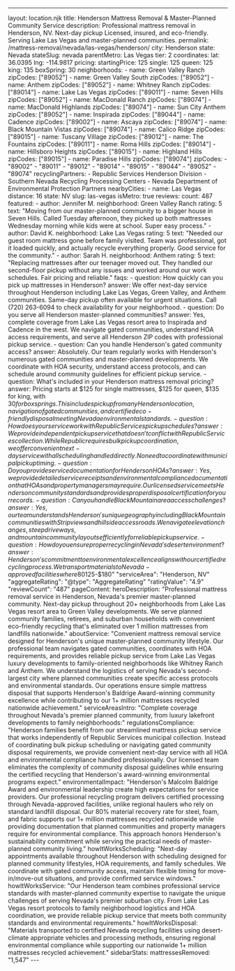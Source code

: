 ---
layout: location.njk
title: Henderson Mattress Removal & Master-Planned Community Service
description: Professional mattress removal in Henderson, NV. Next-day pickup Licensed, insured, and eco-friendly. Serving Lake Las Vegas and master-planned communities.
permalink: /mattress-removal/nevada/las-vegas/henderson/
city: Henderson state: Nevada stateSlug: nevada parentMetro: Las Vegas tier: 2 coordinates: lat: 36.0395 lng: -114.9817 pricing: startingPrice: 125 single: 125 queen: 125 king: 135 boxSpring: 30 neighborhoods: - name: Green Valley Ranch zipCodes: ["89052"] - name: Green Valley South zipCodes: ["89052"] - name: Anthem zipCodes: ["89052"] - name: Whitney Ranch zipCodes: ["89014"] - name: Lake Las Vegas zipCodes: ["89011"] - name: Seven Hills zipCodes: ["89052"] - name: MacDonald Ranch zipCodes: ["89074"] - name: MacDonald Highlands zipCodes: ["89074"] - name: Sun City Anthem zipCodes: ["89052"] - name: Inspirada zipCodes: ["89044"] - name: Cadence zipCodes: ["89002"] - name: Ascaya zipCodes: ["89074"] - name: Black Mountain Vistas zipCodes: ["89074"] - name: Calico Ridge zipCodes: ["89015"] - name: Tuscany Village zipCodes: ["89012"] - name: The Fountains zipCodes: ["89011"] - name: Roma Hills zipCodes: ["89014"] - name: Hillsboro Heights zipCodes: ["89015"] - name: Highland Hills zipCodes: ["89015"] - name: Paradise Hills zipCodes: ["89074"] zipCodes: - "89002" - "89011" - "89012" - "89014" - "89015" - "89044" - "89052" - "89074" recyclingPartners: - Republic Services Henderson Division - Southern Nevada Recycling Processing Centers - Nevada Department of Environmental Protection Partners nearbyCities: - name: Las Vegas distance: 16 state: NV slug: las-vegas isMetro: true reviews: count: 487 featured: - author: Jennifer M. neighborhood: Green Valley Ranch rating: 5 text: "Moving from our master-planned community to a bigger house in Seven Hills. Called Tuesday afternoon, they picked up both mattresses Wednesday morning while kids were at school. Super easy process." - author: David K. neighborhood: Lake Las Vegas rating: 5 text: "Needed our guest room mattress gone before family visited. Team was professional, got it loaded quickly, and actually recycle everything properly. Good service for the community." - author: Sarah H. neighborhood: Anthem rating: 5 text: "Replacing mattresses after our teenager moved out. They handled our second-floor pickup without any issues and worked around our work schedules. Fair pricing and reliable." faqs: - question: How quickly can you pick up mattresses in Henderson? answer: We offer next-day service throughout Henderson including Lake Las Vegas, Green Valley, and Anthem communities. Same-day pickup often available for urgent situations. Call (720) 263-6094 to check availability for your neighborhood. - question: Do you serve all Henderson master-planned communities? answer: Yes, complete coverage from Lake Las Vegas resort area to Inspirada and Cadence in the west. We navigate gated communities, understand HOA access requirements, and serve all Henderson ZIP codes with professional pickup service. - question: Can you handle Henderson's gated community access? answer: Absolutely. Our team regularly works with Henderson's numerous gated communities and master-planned developments. We coordinate with HOA security, understand access protocols, and can schedule around community guidelines for efficient pickup service. - question: What's included in your Henderson mattress removal pricing? answer: Pricing starts at $125 for single mattresses, $125 for queen, $135 for king, with $30 for box springs. This includes pickup from any Henderson location, navigation of gated communities, and certified eco-friendly disposal meeting Nevada environmental standards. - question: How does your service work with Republic Services pickup schedules? answer: We provide independent pickup service that doesn't conflict with Republic Services collection. While Republic requires bulk pickup coordination, we offer convenient next-day service with all scheduling handled directly. No need to coordinate with municipal pickup timing. - question: Do you provide service documentation for Henderson HOAs? answer: Yes, we provide detailed service receipts and environmental compliance documentation that HOAs and property managers may require. Our licensed service meets Henderson community standards and provides proper disposal certification for your records. - question: Can you handle Black Mountain area access challenges? answer: Yes, our team understands Henderson's unique geography including Black Mountain communities with Strip views and hillside access roads. We navigate elevation changes, steep driveways, and mountain community layouts efficiently for reliable pickup service. - question: How do you ensure proper recycling in Nevada's desert environment? answer: Henderson's commitment to environmental excellence aligns with our certified recycling process. We transport materials to Nevada-approved facilities where 80% of components become new products, supporting Henderson's sustainability goals while providing documented environmental compliance. schema: "@context": "https://schema.org" "@type": "LocalBusiness" "name": "A Bedder World Henderson" "address": "@type": "PostalAddress" "addressLocality": "Henderson" "addressRegion": "NV" "addressCountry": "US" "geo": "@type": "GeoCoordinates" "latitude": 36.0395 "longitude": -114.9817 "telephone": "+1-720-263-6094" "url": "//mattress-removal/nevada/las-vegas/henderson/" "priceRange": "$125-$180" "serviceArea": "Henderson, NV" "aggregateRating": "@type": "AggregateRating" "ratingValue": "4.9" "reviewCount": "487" pageContent: heroDescription: "Professional mattress removal service in Henderson, Nevada's premier master-planned community. Next-day pickup throughout 20+ neighborhoods from Lake Las Vegas resort area to Green Valley developments. We serve planned community families, retirees, and suburban households with convenient eco-friendly recycling that's eliminated over 1 million mattresses from landfills nationwide." aboutService: "Convenient mattress removal service designed for Henderson's unique master-planned community lifestyle. Our professional team navigates gated communities, coordinates with HOA requirements, and provides reliable pickup service from Lake Las Vegas luxury developments to family-oriented neighborhoods like Whitney Ranch and Anthem. We understand the logistics of serving Nevada's second-largest city where planned communities create specific access protocols and environmental standards. Our operations ensure simple mattress disposal that supports Henderson's Baldrige Award-winning community excellence while contributing to our 1+ million mattresses recycled nationwide achievement." serviceAreasIntro: "Complete coverage throughout Nevada's premier planned community, from luxury lakefront developments to family neighborhoods:" regulationsCompliance: "Henderson families benefit from our streamlined mattress pickup service that works independently of Republic Services municipal collection. Instead of coordinating bulk pickup scheduling or navigating gated community disposal requirements, we provide convenient next-day service with all HOA and environmental compliance handled professionally. Our licensed team eliminates the complexity of community disposal guidelines while ensuring the certified recycling that Henderson's award-winning environmental programs expect." environmentalImpact: "Henderson's Malcolm Baldrige Award and environmental leadership create high expectations for service providers. Our professional recycling program delivers certified processing through Nevada-approved facilities, unlike regional haulers who rely on standard landfill disposal. Our 80% material recovery rate for steel, foam, and fabric supports our 1+ million mattresses recycled nationwide while providing documentation that planned communities and property managers require for environmental compliance. This approach honors Henderson's sustainability commitment while serving the practical needs of master-planned community living." howItWorksScheduling: "Next-day appointments available throughout Henderson with scheduling designed for planned community lifestyles, HOA requirements, and family schedules. We coordinate with gated community access, maintain flexible timing for move-in/move-out situations, and provide confirmed service windows." howItWorksService: "Our Henderson team combines professional service standards with master-planned community expertise to navigate the unique challenges of serving Nevada's premier suburban city. From Lake Las Vegas resort protocols to family neighborhood logistics and HOA coordination, we provide reliable pickup service that meets both community standards and environmental requirements." howItWorksDisposal: "Materials transported to certified Nevada recycling facilities using desert-climate appropriate vehicles and processing methods, ensuring regional environmental compliance while supporting our nationwide 1+ million mattresses recycled achievement." sidebarStats: mattressesRemoved: "1,547" ---